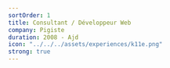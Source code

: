 ```yaml
---
sortOrder: 1
title: Consultant / Développeur Web
company: Pigiste
duration: 2008 - Ajd
icon: "../../../assets/experiences/k11e.png"
strong: true
---
```

